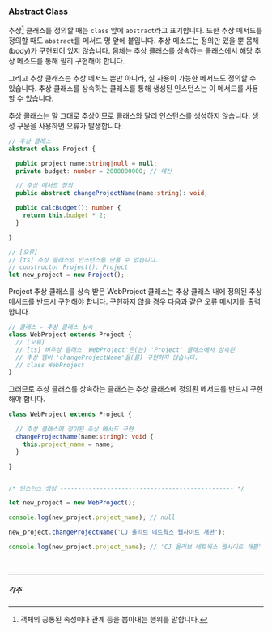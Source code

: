 ### Abstract Class

추상[^1] 클래스를 정의할 때는 `class` 앞에 `abstract`라고 표기합니다. 또한 추상 메서드를 정의할 때도 `abstract`를 메서드 명 앞에 붙입니다. 추상 메소드는 정의만 있을 뿐 몸체(body)가 구현되어 있지 않습니다. 몸체는 추상 클래스를 상속하는 클래스에서 해당 추상 메소드를 통해 필히 구현해야 합니다.

그리고 추상 클래스는 추상 메서드 뿐만 아니라, 실 사용이 가능한 메서드도 정의할 수 있습니다. 추상 클래스를 상속하는 클래스를 통해 생성된 인스턴스는 이 메서드를 사용할 수 있습니다.

추상 클래스는 말 그대로 추상이므로 클래스와 달리 인스턴스를 생성하지 않습니다. 생성 구문을 사용하면 오류가 발생합니다.

```ts
// 추상 클래스
abstract class Project {

  public project_name:string|null = null;
  private budget: number = 2000000000; // 예산

  // 추상 메서드 정의
  public abstract changeProjectName(name:string): void;

  public calcBudget(): number {
    return this.budget * 2;
  }

}

// [오류]
// [ts] 추상 클래스의 인스턴스를 만들 수 없습니다.
// constructor Project(): Project
let new_project = new Project();
```

Project 추상 클래스를 상속 받은 WebProject 클래스는 추상 클래스 내에 정의된 추상 메서드를 반드시 구현해야 합니다. 구현하지 않을 경우 다음과 같은 오류 메시지를 출력합니다.

```ts
// 클래스 ⇐ 추상 클래스 상속
class WebProject extends Project {
  // [오류]
  // [ts] 비추상 클래스 'WebProject'은(는) 'Project' 클래스에서 상속된
  // 추상 멤버 'changeProjectName'을(를) 구현하지 않습니다.
  // class WebProject
}
```

그러므로 추상 클래스를 상속하는 클래스는 추상 클래스에 정의된 메서드를 반드시 구현해야 합니다.

```ts
class WebProject extends Project {

  // 추상 클래스에 정이된 추상 메서드 구현
  changeProjectName(name:string): void {
    this.project_name = name;
  }

}


/* 인스턴스 생성 ------------------------------------------------ */

let new_project = new WebProject();

console.log(new_project.project_name); // null

new_project.changeProjectName('CJ 올리브 네트웍스 웹사이트 개편');

console.log(new_project.project_name); // 'CJ 올리브 네트웍스 웹사이트 개편'
```

<br>

---

##### 각주

[^1]: 객체의 공통된 속성이나 관계 등을 뽑아내는 행위를 말합니다.